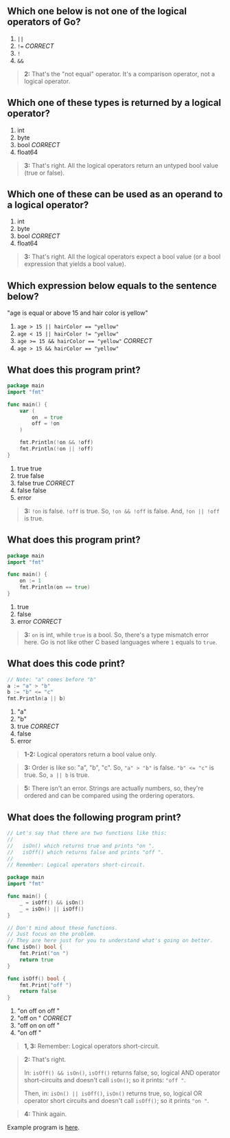 ## Which one below is not one of the logical operators of Go?
1. `||`
2. `!=` *CORRECT*
3. `!`
4. `&&`

> **2:** That's the "not equal" operator. It's a comparison operator, not a logical operator.


## Which one of these types is returned by a logical operator?
1. int
2. byte
3. bool *CORRECT*
4. float64

> **3:** That's right. All the logical operators return an untyped bool value (true or false).


## Which one of these can be used as an operand to a logical operator?
1. int
2. byte
3. bool *CORRECT*
4. float64

> **3:** That's right. All the logical operators expect a bool value (or a bool expression that yields a bool value).


## Which expression below equals to the sentence below?
"age is equal or above 15 and hair color is yellow"

1. `age > 15 || hairColor == "yellow"`
2. `age < 15 || hairColor != "yellow"`
3. `age >= 15 && hairColor == "yellow"` *CORRECT*
4. `age > 15 && hairColor == "yellow"`


## What does this program print?
```go
package main
import "fmt"

func main() {
    var (
        on  = true
        off = !on
    )

    fmt.Println(!on && !off)
    fmt.Println(!on || !off)
}
```

1. true true
2. true false
3. false true *CORRECT*
4. false false
5. error

> **3:** `!on` is false. `!off` is true. So, `!on && !off` is false. And, `!on || !off` is true.


## What does this program print?
```go
package main
import "fmt"

func main() {
    on := 1
    fmt.Println(on == true)
}
```

1. true
2. false
3. error *CORRECT*

> **3:** `on` is int, while `true` is a bool. So, there's a type mismatch error here. Go is not like other C based languages where `1` equals to `true`.


## What does this code print?
```go
// Note: "a" comes before "b"
a := "a" > "b"
b := "b" <= "c"
fmt.Println(a || b)
```

1. "a"
2. "b"
3. true *CORRECT*
4. false
5. error

> **1-2:** Logical operators return a bool value only.

> **3:** Order is like so: "a", "b", "c". So, `"a" > "b"` is false. `"b" <= "c"` is true. So, `a || b` is true.

> **5:** There isn't an error. Strings are actually numbers, so, they're ordered and can be compared using the ordering operators.


## What does the following program print?
```go
// Let's say that there are two functions like this:
//
//   isOn() which returns true and prints "on ".
//   isOff() which returns false and prints "off ".
//
// Remember: Logical operators short-circuit.

package main
import "fmt"

func main() {
    _ = isOff() && isOn()
    _ = isOn() || isOff()
}

// Don't mind about these functions.
// Just focus on the problem.
// They are here just for you to understand what's going on better.
func isOn() bool {
    fmt.Print("on ")
    return true
}

func isOff() bool {
    fmt.Print("off ")
    return false
}
```

1. "on off on off "
2. "off on " *CORRECT*
3. "off on on off "
4. "on off "

> **1, 3:** Remember: Logical operators short-circuit.

> **2:** That's right.
> 
> In: `isOff() && isOn()`, `isOff()` returns false, so, logical AND operator short-circuits and doesn't call `isOn()`; so it prints: `"off "`.
> 
> Then, in: `isOn() || isOff()`, `isOn()` returns true, so, logical OR operator short circuits and doesn't call `isOff()`; so it prints `"on "`.

> **4:** Think again.

Example program is [here](https://play.golang.org/p/6z3afaOf7yT).